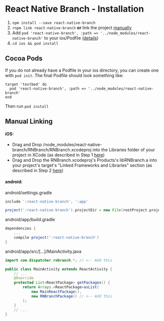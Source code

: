 # React Native Branch - Installation

1. `npm install --save react-native-branch`
2. `rnpm link react-native-branch` **or** link the project [manually](#manual-linking)
3. Add `pod 'react-native-branch', :path => '../node_modules/react-native-branch'` to your ios/Podfile ([details](#cocoa-pods))
4. `cd ios && pod install`

## Cocoa Pods
If you do not already have a Podfile in your ios directory, you can create one with `pod init`. The final Podfile should look something like:
```
target 'testbed' do
  pod 'react-native-branch', :path => '../node_modules/react-native-branch'
end
```

Then run `pod install`

## Manual Linking
#### iOS:
- Drag and Drop /node_modules/react-native-branch/RNBranch/RNBranch.xcodeproj into the Libraries folder of your project in XCode (as described in Step 1 [here](https://facebook.github.io/react-native/docs/linking-libraries-ios.html#content))
- Drag and Drop the RNBranch.xcodeproj's Products's libRNBranch.a into your project's target's "Linked Frameworks and Libraries" section (as described in Step 2 [here](https://facebook.github.io/react-native/docs/linking-libraries-ios.html#content))

#### android:
android/settings.gradle
```gradle
include ':react-native-branch', ':app'

project(':react-native-branch').projectDir = new File(rootProject.projectDir, '../node_modules/react-native-branch/android')
```
android/app/build.gradle
```gradle
dependencies {
    ...
    compile project(':react-native-branch')
}
```
android/app/src/[...]/MainActivity.java
```java
import com.dispatcher.rnbranch.*; // <-- Add this

public class MainActivity extends ReactActivity {
    // ...
    @Override
    protected List<ReactPackage> getPackages() {
        return Arrays.<ReactPackage>asList(
            new MainReactPackage(),
            new RNBranchPackage() // <-- Add this
        );
    }
    // ...
}
```
